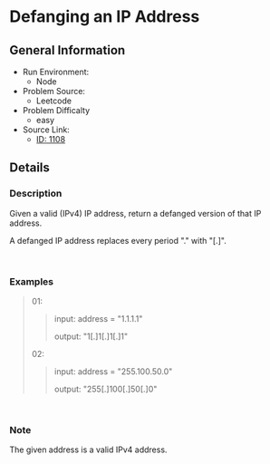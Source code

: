 # Defanging an IP Address

## General Information

- Run Environment:
  - Node
- Problem Source:
  - Leetcode
- Problem Difficalty
  - easy
- Source Link:
  - [ID: 1108](https://leetcode.com/problems/defanging-an-ip-address/)

## Details
### Description
  Given a valid (IPv4) IP address, return a defanged version of that IP address.

  A defanged IP address replaces every period "." with "[.]".

<br/>

### Examples

> 01:
>>input: address = "1.1.1.1"
>>
>>output: "1[.]1[.]1[.]1"
>
> 02:
>>input: address = "255.100.50.0"
>>
>>output: "255[.]100[.]50[.]0"

<br/>

### Note
  The given address is a valid IPv4 address.

